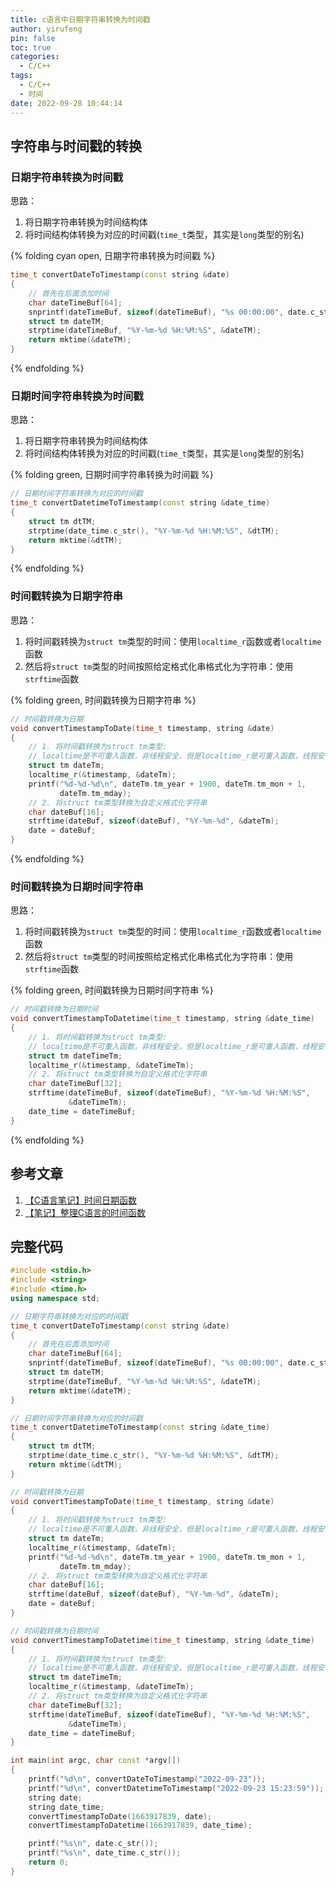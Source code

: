 ```yaml
---
title: c语言中日期字符串转换为时间戳
author: yirufeng
pin: false
toc: true
categories:
  - C/C++
tags:
  - C/C++
  - 时间
date: 2022-09-28 10:44:14
---
```



## 字符串与时间戳的转换
### 日期字符串转换为时间戳
思路：
1. 将日期字符串转换为时间结构体
2. 将时间结构体转换为对应的时间戳(`time_t`类型，其实是`long`类型的别名)


{% folding cyan open, 日期字符串转换为时间戳 %}
```c++
time_t convertDateToTimestamp(const string &date)
{
    // 首先在后面添加时间
    char dateTimeBuf[64];
    snprintf(dateTimeBuf, sizeof(dateTimeBuf), "%s 00:00:00", date.c_str());
    struct tm dateTM;
    strptime(dateTimeBuf, "%Y-%m-%d %H:%M:%S", &dateTM);
    return mktime(&dateTM);
}
```
{% endfolding %}

### 日期时间字符串转换为时间戳
思路：
1. 将日期字符串转换为时间结构体
2. 将时间结构体转换为对应的时间戳(`time_t`类型，其实是`long`类型的别名)

{% folding green, 日期时间字符串转换为时间戳 %}
```c++
// 日期时间字符串转换为对应的时间戳
time_t convertDatetimeToTimestamp(const string &date_time)
{
    struct tm dtTM;
    strptime(date_time.c_str(), "%Y-%m-%d %H:%M:%S", &dtTM);
    return mktime(&dtTM);
}
```
{% endfolding %}

### 时间戳转换为日期字符串
思路：
1. 将时间戳转换为`struct tm`类型的时间：使用`localtime_r`函数或者`localtime`函数
2. 然后将`struct tm`类型的时间按照给定格式化串格式化为字符串：使用`strftime`函数

{% folding green, 时间戳转换为日期字符串 %}
```c++
// 时间戳转换为日期
void convertTimestampToDate(time_t timestamp, string &date)
{
    // 1. 将时间戳转换为struct tm类型:
    // localtime是不可重入函数，非线程安全，但是localtime_r是可重入函数，线程安全的
    struct tm dateTm;
    localtime_r(&timestamp, &dateTm);
    printf("%d-%d-%d\n", dateTm.tm_year + 1900, dateTm.tm_mon + 1,
           dateTm.tm_mday);
    // 2. 将struct tm类型转换为自定义格式化字符串
    char dateBuf[16];
    strftime(dateBuf, sizeof(dateBuf), "%Y-%m-%d", &dateTm);
    date = dateBuf;
}
```
{% endfolding %}

### 时间戳转换为日期时间字符串
思路：
1. 将时间戳转换为`struct tm`类型的时间：使用`localtime_r`函数或者`localtime`函数
2. 然后将`struct tm`类型的时间按照给定格式化串格式化为字符串：使用`strftime`函数

{% folding green, 时间戳转换为日期时间字符串 %}
```c++
// 时间戳转换为日期时间
void convertTimestampToDatetime(time_t timestamp, string &date_time)
{
    // 1. 将时间戳转换为struct tm类型:
    // localtime是不可重入函数，非线程安全，但是localtime_r是可重入函数，线程安全的
    struct tm dateTimeTm;
    localtime_r(&timestamp, &dateTimeTm);
    // 2. 将struct tm类型转换为自定义格式化字符串
    char dateTimeBuf[32];
    strftime(dateTimeBuf, sizeof(dateTimeBuf), "%Y-%m-%d %H:%M:%S",
             &dateTimeTm);
    date_time = dateTimeBuf;
}
```
{% endfolding %}

<!-- more -->


## 参考文章
1. [【C语言笔记】时间日期函数](https://mp.weixin.qq.com/s/y4Oe0gZ0_rwwW3XcdwJg7w)
2. [【笔记】整理C语言的时间函数](https://mp.weixin.qq.com/s/LsQXRqq7SZqI_y45O_0g3Q)

## 完整代码

```c++
#include <stdio.h>
#include <string>
#include <time.h>
using namespace std;

// 日期字符串转换为对应的时间戳
time_t convertDateToTimestamp(const string &date)
{
    // 首先在后面添加时间
    char dateTimeBuf[64];
    snprintf(dateTimeBuf, sizeof(dateTimeBuf), "%s 00:00:00", date.c_str());
    struct tm dateTM;
    strptime(dateTimeBuf, "%Y-%m-%d %H:%M:%S", &dateTM);
    return mktime(&dateTM);
}

// 日期时间字符串转换为对应的时间戳
time_t convertDatetimeToTimestamp(const string &date_time)
{
    struct tm dtTM;
    strptime(date_time.c_str(), "%Y-%m-%d %H:%M:%S", &dtTM);
    return mktime(&dtTM);
}

// 时间戳转换为日期
void convertTimestampToDate(time_t timestamp, string &date)
{
    // 1. 将时间戳转换为struct tm类型:
    // localtime是不可重入函数，非线程安全，但是localtime_r是可重入函数，线程安全的
    struct tm dateTm;
    localtime_r(&timestamp, &dateTm);
    printf("%d-%d-%d\n", dateTm.tm_year + 1900, dateTm.tm_mon + 1,
           dateTm.tm_mday);
    // 2. 将struct tm类型转换为自定义格式化字符串
    char dateBuf[16];
    strftime(dateBuf, sizeof(dateBuf), "%Y-%m-%d", &dateTm);
    date = dateBuf;
}

// 时间戳转换为日期时间
void convertTimestampToDatetime(time_t timestamp, string &date_time)
{
    // 1. 将时间戳转换为struct tm类型:
    // localtime是不可重入函数，非线程安全，但是localtime_r是可重入函数，线程安全的
    struct tm dateTimeTm;
    localtime_r(&timestamp, &dateTimeTm);
    // 2. 将struct tm类型转换为自定义格式化字符串
    char dateTimeBuf[32];
    strftime(dateTimeBuf, sizeof(dateTimeBuf), "%Y-%m-%d %H:%M:%S",
             &dateTimeTm);
    date_time = dateTimeBuf;
}

int main(int argc, char const *argv[])
{
    printf("%d\n", convertDateToTimestamp("2022-09-23"));
    printf("%d\n", convertDatetimeToTimestamp("2022-09-23 15:23:59"));
    string date;
    string date_time;
    convertTimestampToDate(1663917839, date);
    convertTimestampToDatetime(1663917839, date_time);

    printf("%s\n", date.c_str());
    printf("%s\n", date_time.c_str());
    return 0;
}
```